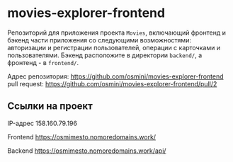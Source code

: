 
# movies-explorer-frontend
Репозиторий для приложения проекта `Movies`, включающий фронтенд и бэкенд части приложения со следующими возможностями: авторизации и регистрации пользователей, операции с карточками и пользователями. Бэкенд расположите в директории `backend/`, а фронтенд - в `frontend/`. 

Адрес репозитория: https://github.com/osmini/movies-explorer-frontend
pull request: https://github.com/osmini/movies-explorer-frontend/pull/2

## Ссылки на проект

IP-адрес 158.160.79.196

Frontend https://osmimesto.nomoredomains.work/

Backend https://osmimesto.nomoredomains.work/api/
